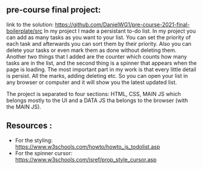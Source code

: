 ## pre-course final project:
 link to the solution: https://github.com/DanielWG1/pre-course-2021-final-boilerplate/src
 In my project I made a persistant to-do list. In my project you can add as many tasks as you want to your list. 
 You can set the priority of each task and afterwards you can sort them by their priority. 
 Also you can delete your tasks or even mark them as done without deleting them.
 Another two things that I added are the counter which counts how many tasks are in the list, and the second thing is a spinner that appears when the page is loading.
 The most important part in my work is that every little detail is persist. All the marks, adding deleting etc. So you can open your list in any browser or computer and it will show you the latest updated list.

 The project is separated to four sections: HTML, CSS, MAIN JS which belongs mostly to the UI and a DATA JS tha belongs to the browser (with the MAIN JS).

 ## Resources  :
 - For the styling: https://www.w3schools.com/howto/howto_js_todolist.asp 
 - For the spinner cursor: https://www.w3schools.com/jsref/prop_style_cursor.asp


